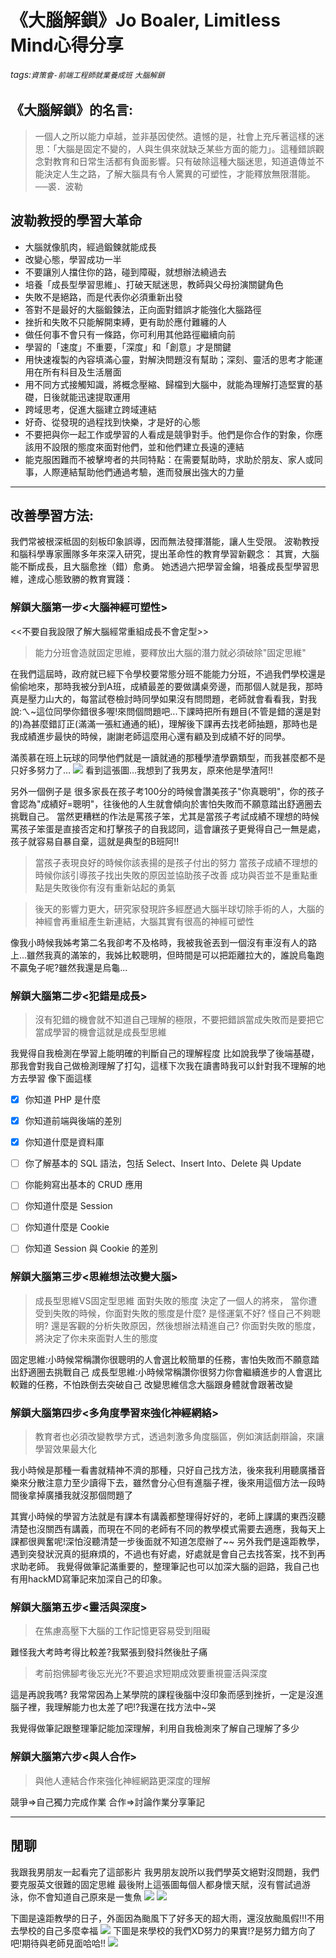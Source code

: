 # 《大腦解鎖》Jo Boaler, Limitless Mind心得分享
###### tags:`資策會-前端工程師就業養成班` `大腦解鎖`

## 《大腦解鎖》的名言:
> 一個人之所以能力卓越，並非基因使然。遺憾的是，社會上充斥著這樣的迷思：「大腦是固定不變的，人與生俱來就缺乏某些方面的能力」。這種錯誤觀念對教育和日常生活都有負面影響。只有破除這種大腦迷思，知道遺傳並不能決定人生之路，了解大腦具有令人驚異的可塑性，才能釋放無限潛能。──裘．波勒


## 波勒教授的學習大革命
* 大腦就像肌肉，經過鍛鍊就能成長
* 改變心態，學習成功一半
* 不要讓別人擋住你的路，碰到障礙，就想辦法繞過去
* 培養「成長型學習思維」、打破天賦迷思，教師與父母扮演關鍵角色
* 失敗不是絕路，而是代表你必須重新出發
* 答對不是最好的大腦鍛鍊法，正向面對錯誤才能強化大腦路徑
* 挫折和失敗不只能解開束縛，更有助於應付難纏的人
* 做任何事不會只有一條路，你可利用其他路徑繼續向前
* 學習的「速度」不重要，「深度」和「創意」才是關鍵
* 用快速複製的內容填滿心靈，對解決問題沒有幫助；深刻、靈活的思考才能運用在所有科目及生活層面
* 用不同方式接觸知識，將概念壓縮、歸檔到大腦中，就能為理解打造堅實的基礎，日後就能迅速提取運用
* 跨域思考，促進大腦建立跨域連結
* 好奇、從發現的過程找到快樂，才是好的心態
* 不要把與你一起工作或學習的人看成是競爭對手。他們是你合作的對象，你應該用不設限的態度來面對他們，並和他們建立長遠的連結
* 能克服困難而不被擊垮者的共同特點：在需要幫助時，求助於朋友、家人或同事，人際連結幫助他們通過考驗，進而發展出強大的力量


---

## 改善學習方法:
我們常被根深柢固的刻板印象誤導，因而無法發揮潛能，讓人生受限。
波勒教授和腦科學專家團隊多年來深入研究，提出革命性的教育學習新觀念：
其實，大腦能不斷成長，且大腦愈挫（錯）愈勇。
她透過六把學習金鑰，培養成長型學習思維，達成心態致勝的教育實踐：
### 解鎖大腦第一步<大腦神經可塑性>
<<不要自我設限了解大腦經常重組成長不會定型>>
> 能力分班會造就固定思維，要釋放出大腦的潛力就必須破除"固定思維"

在我們這屆時，政府就已經下令學校要常態分班不能能力分班，不過我們學校還是偷偷地來，那時我被分到A班，成績最差的要做講桌旁邊，而那個人就是我，那時真是壓力山大的，每當試卷檢討時同學如果沒有問問題，老師就會看看我，對我說:ㄟ~這位同學你錯很多喔!來問個問題吧...下課時把所有題目(不管是錯的還是對的)為甚麼錯訂正(滿滿一張紅通通的紙)，理解後下課再去找老師抽題，那時也是我成績進步最快的時候，謝謝老師這麼用心還有顧及到成績不好的同學。

滿羨慕在班上玩球的同學他們就是一讀就通的那種學渣學霸類型，而我甚麼都不是只好多努力了...
![](https://i.imgur.com/L9vBUvb.png)
看到這張圖...我想到了我男友，原來他是學渣阿!!

另外一個例子是
很多家長在孩子考100分的時候會讚美孩子"你真聰明"，你的孩子會認為"成績好=聰明"，往後他的人生就會傾向於害怕失敗而不願意踏出舒適圈去挑戰自己。
當然更糟糕的作法是罵孩子笨，尤其是當孩子考試成績不理想的時候罵孩子笨蛋是直接否定和打擊孩子的自我認同，這會讓孩子更覺得自己一無是處，孩子就容易自暴自棄，這就是典型的B班阿!!

> 當孩子表現良好的時候你該表揚的是孩子付出的努力
> 當孩子成績不理想的時候你該引導孩子找出失敗的原因並協助孩子改善
> 成功與否並不是重點重點是失敗後你有沒有重新站起的勇氣

> 後天的影響力更大，研究家發現許多經歷過大腦半球切除手術的人，大腦的神經會再重組產生新連結，大腦其實有很高的神經可塑性

像我小時候我姊考第二名我卻考不及格時，我被我爸丟到一個沒有車沒有人的路上...雖然我真的滿笨的，我姊比較聰明，但時間是可以把距離拉大的，誰說烏龜跑不贏兔子呢?雖然我還是烏龜...

### 解鎖大腦第二步<犯錯是成長>
> 沒有犯錯的機會就不知道自己理解的極限，不要把錯誤當成失敗而是要把它當成學習的機會這就是成長型思維

我覺得自我檢測在學習上能明確的判斷自己的理解程度
比如說我學了後端基礎，那我會對我自己做檢測理解了打勾，這樣下次我在讀書時我可以針對我不理解的地方去學習
像下面這樣
- [x] 你知道 PHP 是什麼
- [x] 你知道前端與後端的差別
- [x] 你知道什麼是資料庫
- [ ] 你了解基本的 SQL 語法，包括 Select、Insert Into、Delete 與 Update
- [ ] 你能夠寫出基本的 CRUD 應用
- [ ] 你知道什麼是 Session
- [ ] 你知道什麼是 Cookie
- [ ] 你知道 Session 與 Cookie 的差別


### 解鎖大腦第三步<思維想法改變大腦>
> 成長型思維VS固定型思維
> 面對失敗的態度 決定了一個人的將來，
> 當你遭受到失敗的時候，你面對失敗的態度是什麼?
> 是怪運氣不好? 怪自己不夠聰明?
> 還是客觀的分析失敗原因，然後想辦法精進自己?
> 你面對失敗的態度，將決定了你未來面對人生的態度
> 

固定思維:小時候常稱讚你很聰明的人會選比較簡單的任務，害怕失敗而不願意踏出舒適圈去挑戰自己
成長型思維:小時候常稱讚你很努力你會繼續進步的人會選比較難的任務，不怕跌倒去突破自己
改變思維信念大腦跟身體就會跟著改變



### 解鎖大腦第四步<多角度學習來強化神經網絡>
> 教育者也必須改變教學方式，透過刺激多角度腦區，例如演話劇辯論，來讓學習效果最大化
> 
我小時候是那種一看書就精神不濟的那種，只好自己找方法，後來我利用聽廣播音樂來分散注意力至少讀得下去，雖然會分心但有進腦子裡，後來用這個方法一段時間後拿掉廣播我就沒那個問題了

其實小時候的學習方法就是有課本有講義都整理得好好的，老師上課講的東西沒聽清楚也沒關西有講義，而現在不同的老師有不同的教學模式需要去適應，我每天上課都很興奮呢!深怕沒聽清楚一步後面就不知道怎麼辦了~~
另外我們是遠距教學，遇到突發狀況真的挺麻煩的，不過也有好處，好處就是會自己去找答案，找不到再求助老師。
我覺得做筆記滿重要的，整理筆記也可以加深大腦的迴路，我自己也有用hackMD寫筆記來加深自己的印象。

### 解鎖大腦第五步<靈活與深度>
> 在焦慮高壓下大腦的工作記憶更容易受到阻礙
> 
難怪我大考時考得比較差?我緊張到發抖然後肚子痛

> 考前抱佛腳考後忘光光?不要追求短期成效要重視靈活與深度

這是再說我嗎?
我常常因為上某學院的課程後腦中沒印象而感到挫折，一定是沒進腦子裡，我理解能力也太差了吧!?我還在找方法中~哭

我覺得做筆記跟整理筆記能加深理解，利用自我檢測來了解自己理解了多少

### 解鎖大腦第六步<與人合作>
> 與他人連結合作來強化神經網路更深度的理解

競爭=>自己獨力完成作業
合作=>討論作業分享筆記


---
## 閒聊
我跟我男朋友一起看完了這部影片
我男朋友說所以我們學英文絕對沒問題，我們要克服英文很難的固定思維
最後附上這張圖每個人都身懷天賦，沒有嘗試過游泳，你不會知道自己原來是一隻魚
![](https://i.imgur.com/Qr7MEEh.png)
![](https://i.imgur.com/vZbI2E9.png)

下圖是遠距教學的日子，外面因為颱風下了好多天的超大雨，還沒放颱風假!!!不用去學校的自己多麼幸福
![](https://i.imgur.com/uEEos6M.png)
下圖是來學校的我們XD努力的果實!?是努力錯方向了吧!期待與老師見面哈哈!!
![](https://i.imgur.com/0IvMFMO.png)